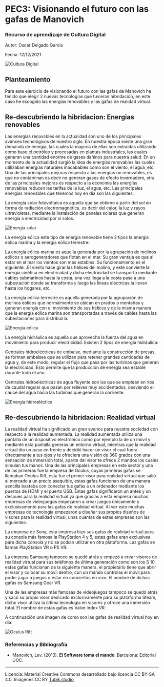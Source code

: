 # PEC3: Visionando el futuro con las gafas de Manovich 

### Recurso de aprendizaje de Cultura Digital 


Autor: Oscar Delgado Garcia


Fecha: 12/12/2021

![Cultura Digital](https://miro.medium.com/max/1400/0*9PyyNvrO2PcD3KuU.png) 



## Planteamiento

Para este ejercicio de visionando el futuro con las gafas de Manovich he tenido que elegir 2 nuevas tecnologías que tuvieran hibridación, en este caso he escogido las energías renovables y las gafas de realidad virtual.

## Re-descubriendo la hibridacion: Energias renovables

Las energías renovables en la actualidad son uno de los principales avances tecnológicos de nuestro siglo. En nuestra época existe una gran demanda de energía, las cuales la mayoría de ellas son extraídas utilizando como base el petróleo y procesadas en plantas industriales, las cuales generan una cantidad enorme de gases dañinos para nuestra salud. En un momento de la actualidad surgió la idea de energías renovables las cuales utilizaban energías naturales inacabables como son el viento, el agua, etc. Una de las principales mejoras respecto a las energías no renovables, es que no contaminan es decir no generan gases de efecto invernadero, otra de las principales mejoras es respecto a la economía las energías renovables reducen las tarifas de la luz, el agua, etc. Las principales energías renovables que tenemos hoy en dia son las siguientes:

La energía solar fotovoltaica es aquella que se obtiene a partir del sol en forma de radiación electromagnética, es decir del calor, la luz y rayos ultravioletas, mediante la instalación de paneles solares que generan energía a electricidad por sí solos.

![Energía solar](https://estaticos-cdn.elperiodico.com/clip/a959ff70-0bd6-4d1f-bee9-fc038694b323_source-aspect-ratio_default_0.jpg) 

La energía eólica este tipo de energía renovable tiene 2 tipos la energía eólica marina y la energía eólica terrestre:

La energía eólica marina es aquella generada por la agrupación de molinos eólicos o aerogeneradores que flotan en el mar. Su gran ventaja es que al estar en el mar los vientos son más estables. Su funcionamiento es el siguiente: .El viento hace girar las hélices del molino, y este convierte la energía cinética en electricidad y dicha electricidad se transporta mediante cables submarinos hasta la costa, una vez llega a la costa pasa a una subestación donde se transforma y luego las líneas eléctricas la llevan hasta los hogares, etc.

La energía eólica terrestre es aquella generada por la agrupación de molinos eólicos que normalmente se ubican en prados o montañas y generan energía con el movimiento de sus hélices y de la misma manera que la energía eólica marina son transportadas a través de cables hasta las subestaciones para distribuirla.

![Energía eólica](https://verdeyazul.diarioinformacion.com/wp-content/uploads/2021/12/energia-eolica-1.jpg) 

La energía hidráulica es aquella que aprovecha la fuerza del agua en movimiento para producir electricidad. Existen 2 tipos de energía hidráulica:

Centrales hidroeléctricas de embalse, mediante la construcción de presas, se forman embalses que se utilizan para retener grandes cantidades de agua y, de este modo, regular el flujo que pasa por las turbinas que generan la electricidad. Esto permite que la producción de energía sea estable durante todo el año.

Centrales hidroeléctricas de agua fluyente son las que se emplean en ríos de caudal regular que pasan por relieves muy accidentados, desviando el cauce del agua hacía las turbinas que generan la corriente.

![Energía hidroeléctica](https://www.enel.com/content/dam/enel-com/immagini/master-azienda_2400x1160/storie_2400x1160/diga-acqua_2400x1160.jpg) 

## Re-descubriendo la hibridacion: Realidad virtual

La realidad virtual ha significado un gran avance para nuestra sociedad con respecto a la realidad aumentada. La realidad aumentada utiliza una pantalla de un dispositivo electrónico como por ejemplo la de un móvil y mediante esta pantalla generas un entorno virtual, mientras que la realidad virtual dio un paso en frente y decidió hacer un visor el cual fuera directamente a tus ojos y te ofreciera una visión de 360 grados con una sensación de inmersión total, aparte del visor te ofrece 2 mandos los cuales simulan tus manos. Una de las principales empresas en este sector y una de las primeras fue la empresa de Oculus, cuyas primeras gafas se llamaban Oculus Rift, esta fue el primer visor para realidad virtual que salió al mercado a un precio asequible, estas gafas funcionan de una manera sencilla bastaba con conectar tus gafas a un ordenador mediante los puertos de HDMI y el puerto USB. Estas gafas significaron un antes y un después para la realidad virtual ya que gracias a esta empresa muchas empresas de videojuegos empezaron a crear juegos únicamente y exclusivamente para las gafas de realidad virtual. Al ver esto muchas empresas de tecnología empezaron a diseñar sus propios diseños de visores para la realidad virtual, unas cuantas de estas empresas son las siguientes:

La empresa de Sony, esta empresa hizo sus gafas de realidad virtual para su consola más famosa la PlayStation 4 y 5, estas gafas eran exclusivas para dicha consola y no se podían utilizar en otra plataforma. Las gafas se llaman PlayStation VR o PS VR.

La empresa Samsung tampoco se quedó atrás y empezó a crear visores de realidad virtual para sus teléfonos de última generación como son los S 10 estas gafas funcionan de la siguiente manera, el propietario tiene que abrir el visor y colocar su móvil dentro, con un mando controlas el móvil para poder jugar a juegos o estar en conciertos en vivo. El nombre de dichas gafas es Samsung Gear VR​​​.

Una de las empresas más famosas de videojuegos tampoco se quedó atrás y sacó su propio visor dedicado exclusivamente para su plataforma Steam, dicho visor utiliza la última tecnología en visores y ofrece una inmersión total. El nombre de estas gafas es Valve Index VR.

A continuación una imagen de como son las gafas de realidad virtual hoy en día:

![Oculus Rift](https://i0.wp.com/hipertextual.com/wp-content/uploads/2019/04/hipertextual-facebook-escondio-mensajes-secretos-miles-controles-oculus-rift-2019395286.jpg?fit=1200%2C675&ssl=1) 


### Referencias y Bibliografía

* Manovich, Lev. (2013). **El Software toma el mando**. Barcelona: Editorial UOC. 


----

Licencia: Material Creative Commons desarrollado bajo licencia CC BY-SA 4.0. Imágenes CC BY [Tubik studio](https://blog.tubikstudio.com/how-to-create-original-flat-illustrations-designers-tips/) 
